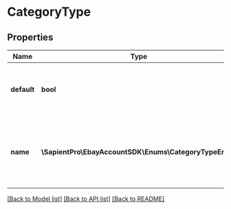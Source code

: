 # CategoryType

## Properties
| Name        | Type                                                  | Description                                                                                                                                                                                                                                                                                                                                                                                                                                      | Notes      |
|-------------|-------------------------------------------------------|--------------------------------------------------------------------------------------------------------------------------------------------------------------------------------------------------------------------------------------------------------------------------------------------------------------------------------------------------------------------------------------------------------------------------------------------------|------------|
| **default** | **bool**                                              | &lt;span class&#x3D;\&quot;tablenote\&quot;&gt;&lt;strong&gt;Note:&lt;/strong&gt; This field has been deprecated and is no longer used.&lt;ul&gt;&lt;li&gt;Do not include this field in any &lt;b&gt;create&lt;/b&gt; or &lt;b&gt;update&lt;/b&gt; method.&lt;/li&gt;&lt;li&gt;This field may be returned within the payload of a &lt;b&gt;get&lt;/b&gt; method, but it can be ignored.&lt;/li&gt;&lt;/ul&gt;&lt;/span&gt;                       | [optional] |
| **name**    | **\SapientPro\EbayAccountSDK\Enums\CategoryTypeEnum** | The category type to which the policy applies (motor vehicles or non-motor vehicles). &lt;br /&gt;&lt;br /&gt;The &lt;code&gt;MOTORS_VEHICLES&lt;/code&gt; category type is not valid for return policies. eBay flows do not support the return of motor vehicles. For implementation help, refer to &lt;a href&#x3D;&#x27;https://developer.ebay.com/api-docs/sell/account/types/api:CategoryTypeEnum&#x27;&gt;eBay API documentation&lt;/a&gt; | [optional] |

[[Back to Model list]](../../README.md#documentation-for-models) [[Back to API list]](../../README.md#documentation-for-api-endpoints) [[Back to README]](../../README.md)

